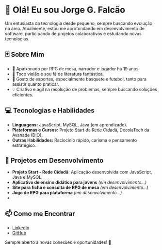# 👋 Olá! Eu sou Jorge G. Falcão

Um entusiasta da tecnologia desde pequeno, sempre buscando evolução na área. Atualmente, estou me aprofundando em desenvolvimento de software, participando de projetos colaborativos e estudando novas tecnologias.

## 🃏 Sobre Mim
- 🎲 Apaixonado por RPG de mesa, narrador e jogador há 19 anos.
- 🎸 Toco violão e sou fã de literatura fantástica.
- 🏀 Gosto de esportes, especialmente basquete e futebol, tanto para assistir quanto praticar.
- 💡 Criativo e ágil na resolução de problemas, sempre buscando soluções eficientes.

## 💻 Tecnologias e Habilidades
- **Linguagens:** JavaScript, MySQL, Java (em aprendizado).
- **Plataformas e Cursos:** Projeto Start da Rede Cidadã, DecolaTech da Avanade (DIO).
- **Outras Habilidades:** Raciocínio rápido, carisma e pensamento estratégico.

## 📌 Projetos em Desenvolvimento
- **Projeto Start - Rede Cidadã:** Aplicação desenvolvida com JavaScript, Java e MySQL.
- **Aplicativo de ensino didático para jovens** *(em desenvolvimento...)*
- **Site para ficha e consulta de RPG de mesa** *(em desenvolvimento...)*
- **Jogo de RPG para plataforma** *(em desenvolvimento...)*
- 
## 📫 Como me Encontrar
- [LinkedIn](https://www.linkedin.com/in/jorge-falcão-9684b034b)
- [GitHub](https://github.com/jorgegfalcao)

Sempre aberto a novas conexões e oportunidades! 🚀

